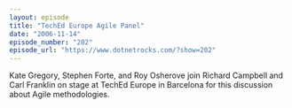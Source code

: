 ```yaml
---
layout: episode
title: "TechEd Europe Agile Panel"
date: "2006-11-14"
episode_number: "202"
episode_url: "https://www.dotnetrocks.com/?show=202"
---
```


Kate Gregory, Stephen Forte, and Roy Osherove join Richard Campbell and Carl Franklin on stage at TechEd Europe in Barcelona for this discussion about Agile methodologies.
